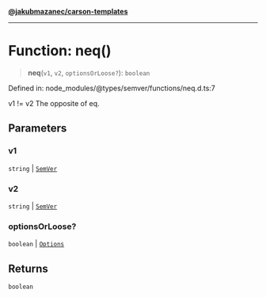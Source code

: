 [**@jakubmazanec/carson-templates**](../../../../README.md)

---

# Function: neq()

> **neq**(`v1`, `v2`, `optionsOrLoose?`): `boolean`

Defined in: node_modules/@types/semver/functions/neq.d.ts:7

v1 != v2 The opposite of eq.

## Parameters

### v1

`string` | [`SemVer`](../classes/SemVer.md)

### v2

`string` | [`SemVer`](../classes/SemVer.md)

### optionsOrLoose?

`boolean` | [`Options`](../interfaces/Options.md)

## Returns

`boolean`
